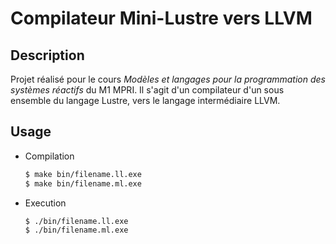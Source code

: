 # Compilateur Mini-Lustre vers LLVM

## Description

Projet réalisé pour le cours *Modèles et langages pour la programmation des systèmes réactifs*
du M1 MPRI. Il s'agit d'un compilateur d'un sous ensemble du langage Lustre, vers le langage
intermédiaire LLVM.

## Usage

- Compilation
    ```bash
    $ make bin/filename.ll.exe
    $ make bin/filename.ml.exe
    ```

- Execution
    ```bash
    $ ./bin/filename.ll.exe
    $ ./bin/filename.ml.exe
    ```

